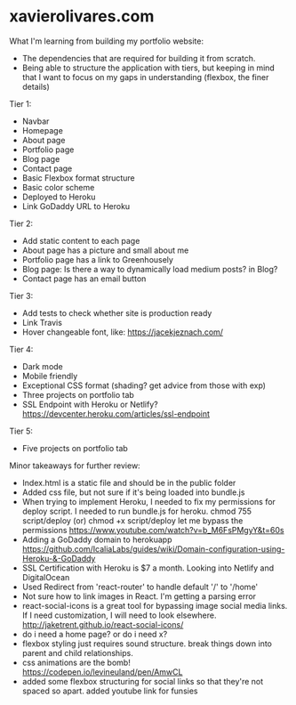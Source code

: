 # xavierolivares.com

What I'm learning from building my portfolio website:

- The dependencies that are required for building it from scratch.
- Being able to structure the application with tiers, but keeping in mind that I want to focus on my gaps in understanding (flexbox, the finer details)

Tier 1:

- Navbar
- Homepage
- About page
- Portfolio page
- Blog page
- Contact page
- Basic Flexbox format structure
- Basic color scheme
- Deployed to Heroku
- Link GoDaddy URL to Heroku

Tier 2:

- Add static content to each page
- About page has a picture and small about me
- Portfolio page has a link to Greenhousely
- Blog page: Is there a way to dynamically load medium posts? in Blog?
- Contact page has an email button

Tier 3:

- Add tests to check whether site is production ready
- Link Travis
- Hover changeable font, like: https://jacekjeznach.com/

Tier 4:

- Dark mode
- Mobile friendly
- Exceptional CSS format (shading? get advice from those with exp)
- Three projects on portfolio tab
- SSL Endpoint with Heroku or Netlify? https://devcenter.heroku.com/articles/ssl-endpoint

Tier 5:

- Five projects on portfolio tab

Minor takeaways for further review:

- Index.html is a static file and should be in the public folder
- Added css file, but not sure if it's being loaded into bundle.js
- When trying to implement Heroku, I needed to fix my permissions for deploy script. I needed to run bundle.js for heroku. chmod 755 script/deploy (or) chmod +x script/deploy let me bypass the permissions
  https://www.youtube.com/watch?v=b_M6FsPMgyY&t=60s
- Adding a GoDaddy domain to herokuapp https://github.com/IcaliaLabs/guides/wiki/Domain-configuration-using-Heroku-&-GoDaddy
- SSL Certification with Heroku is \$7 a month. Looking into Netlify and DigitalOcean
- Used Redirect from 'react-router' to handle default '/' to '/home'
- Not sure how to link images in React. I'm getting a parsing error
- react-social-icons is a great tool for bypassing image social media links. If I need customization, I will need to look elsewhere. http://jaketrent.github.io/react-social-icons/
- do i need a home page? or do i need x?
- flexbox styling just requires sound structure. break things down into parent and child relationships.
- css animations are the bomb! https://codepen.io/levineuland/pen/AmwCL
- added some flexbox structuring for social links so that they're not spaced so apart. added youtube link for funsies
